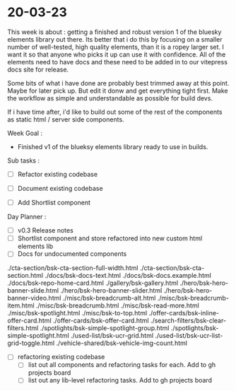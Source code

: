 # 20-03-23

This week is about : getting a finished and robust version 1 of the bluesky elements library out there.
Its better that i do this by focusing on a smaller number of well-tested, high quality elements, than it is a ropey larger set. I want it so that anyone who picks it up can use it with confidence. All of the elements need to have docs and these need to be added in to our vitepress docs site for release.

Some bits of what i have done are probably best trimmed away at this point. Maybe for later pick up. But edit it donw and get everything tight first. Make the workflow as simple and understandable as possible for build devs.

If i have time after, i'd like to build out some of the rest of the components as static html / server side components.

Week Goal :
- Finished v1 of the blueksy elements library ready to use in builds.

Sub tasks :
- [ ] Refactor existing codebase
- [ ] Document existing codebase
- [ ] Add Shortlist component


Day Planner :

- [ ] v0.3 Release notes
- [ ] Shortlist component and store refactored into new custom html elements lib
- [ ] Docs for undocumented components

./cta-section/bsk-cta-section-full-width.html
./cta-section/bsk-cta-section.html
./docs/bsk-docs-text.html
./docs/bsk-docs.example.html
./docs/bsk-repo-home-card.html
./gallery/bsk-gallery.html
./hero/bsk-hero-banner-slide.html
./hero/bsk-hero-banner-slider.html
./hero/bsk-hero-banner-video.html
./misc/bsk-breadcrumb-alt.html
./misc/bsk-breadcrumb-item.html
./misc/bsk-breadcrumb.html
./misc/bsk-read-more.html
./misc/bsk-spotlight.html
./misc/bsk-to-top.html
./offer-cards/bsk-inline-offer-card.html
./offer-cards/bsk-offer-card.html
./search-filters/bsk-clear-filters.html
./spotlights/bsk-simple-spotlight-group.html
./spotlights/bsk-simple-spotlight.html
./used-list/bsk-ucr-grid.html
./used-list/bsk-ucr-list-grid-toggle.html
./vehicle-shared/bsk-vehicle-img-count.html


- [ ] refactoring existing codebase
  - [ ] list out all components and refactoring tasks for each. Add to gh projects board
  - [ ] list out any lib-level refactoring tasks. Add to gh projects board
